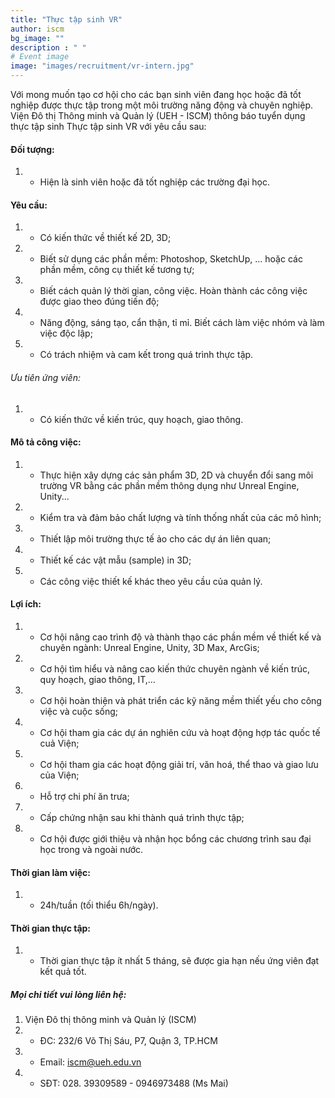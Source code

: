 ```yaml
---
title: "Thực tập sinh VR"
author: iscm
bg_image: ""
description : " "
# Event image
image: "images/recruitment/vr-intern.jpg"
---
```

  
Với mong muốn tạo cơ hội cho các bạn sinh viên đang học hoặc đã tốt nghiệp được thực tập trong một môi trường năng động và chuyên nghiệp. Viện Đô thị Thông minh và Quản lý (UEH - ISCM) thông báo tuyển dụng thực tập sinh Thực tập sinh VR với yêu cầu sau: 
  
#### Đối tượng:
1. - Hiện là sinh viên hoặc đã tốt nghiệp các trường đại học.
  
#### Yêu cầu:
1. - Có kiến thức về thiết kế 2D, 3D;
2. - Biết sử dụng các phần mềm: Photoshop, SketchUp, ... hoặc các phần mềm, công cụ thiết kế tương tự;
3. - Biết cách quản lý thời gian, công việc. Hoàn thành các công việc được giao theo đúng tiến độ;
4. - Năng động, sáng tạo, cẩn thận, tỉ mỉ. Biết cách làm việc nhóm và làm việc độc lập;
5. - Có trách nhiệm và cam kết trong quá trình thực tập.
###### Ưu tiên ứng viên: 
1. - Có kiến thức về kiến trúc, quy hoạch, giao thông.
  
#### Mô tả công việc: 
1. - Thực hiện xây dựng các sản phẩm 3D, 2D và chuyển đổi sang môi trường VR bằng các phần mềm thông dụng như Unreal Engine, Unity...
2. - Kiểm tra và đảm bảo chất lượng và tính thống nhất của các mô hình;
3. - Thiết lập môi trường thực tế ảo cho các dự án liên quan;
4. - Thiết kế các vật mẫu (sample) in 3D;
5. - Các công việc thiết kế khác theo yêu cầu của quản lý.
  
#### Lợi ích:
1. - Cơ hội nâng cao trình độ và thành thạo các phần mềm về thiết kế và chuyên ngành: Unreal Engine, Unity, 3D Max, ArcGis;
2. - Cơ hội tìm hiểu và nâng cao kiến thức chuyên ngành về kiến trúc, quy hoạch, giao thông, IT,...
3. - Cơ hội hoàn thiện và phát triển các kỹ năng mềm thiết yếu cho công việc và cuộc sống;
4. - Cơ hội tham gia các dự án nghiên cứu và hoạt động hợp tác quốc tế cuả Viện;
5. - Cơ hội tham gia các hoạt động giải trí, văn hoá, thể thao và giao lưu của Viện;
6. - Hỗ trợ chi phí ăn trưa;
7. - Cấp chứng nhận sau khi thành quá trình thực tập;
8. - Cơ hội được giới thiệu và nhận học bổng các chương trình sau đại học trong và ngoài nước.
  
#### Thời gian làm việc:
1. - 24h/tuần (tối thiểu 6h/ngày).
  
#### Thời gian thực tập:
1. - Thời gian thực tập ít nhất 5 tháng, sẽ được gia hạn nếu ứng viên đạt kết quả tốt.  
  
##### Mọi chi tiết vui lòng liên hệ:
1. Viện Đô thị thông minh và Quản lý (ISCM)
1. - ĐC: 232/6 Võ Thị Sáu, P7, Quận 3, TP.HCM
2. - Email: iscm@ueh.edu.vn
3. - SĐT: 028. 39309589 - 0946973488 (Ms Mai)
